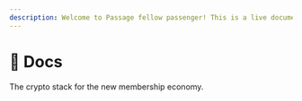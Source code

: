 ```yaml
---
description: Welcome to Passage fellow passenger! This is a live document that will be updated as we evolve.
---
```


# 📖 Docs

The crypto stack for the new membership economy.
